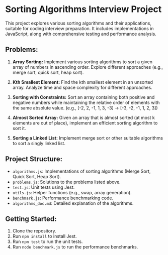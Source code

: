 # Sorting Algorithms Interview Project

This project explores various sorting algorithms and their applications, suitable for coding interview preparation.  It includes implementations in JavaScript, along with comprehensive testing and performance analysis.

## Problems:

1. **Array Sorting:** Implement various sorting algorithms to sort a given array of numbers in ascending order. Explore different approaches (e.g., merge sort, quick sort, heap sort).

2. **Kth Smallest Element:** Find the kth smallest element in an unsorted array.  Analyze time and space complexity for different approaches.

3. **Sorting with Constraints:** Sort an array containing both positive and negative numbers while maintaining the relative order of elements with the same absolute value. (e.g., [-2, 2, -1, 1, 3, -3] -> [-3, -2, -1, 1, 2, 3])

4. **Almost Sorted Array:** Given an array that is almost sorted (at most k elements are out of place), implement an efficient sorting algorithm to sort it.

5. **Sorting a Linked List:** Implement merge sort or other suitable algorithms to sort a singly linked list.


## Project Structure:

* `algorithms.js`: Implementations of sorting algorithms (Merge Sort, Quick Sort, Heap Sort).
* `problems.js`: Solutions to the problems listed above.
* `test.js`: Unit tests using Jest.
* `utils.js`: Helper functions (e.g., swap, array generation).
* `benchmark.js`: Performance benchmarking code.
* `algorithms_doc.md`: Detailed explanation of the algorithms.


## Getting Started:

1. Clone the repository.
2. Run `npm install` to install Jest.
3. Run `npm test` to run the unit tests.
4. Run `node benchmark.js` to run the performance benchmarks.